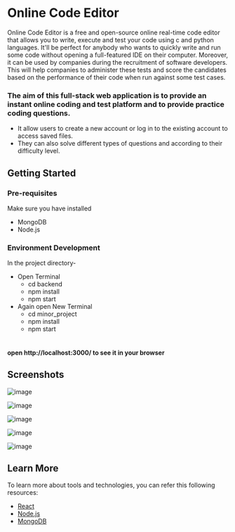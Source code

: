 # Online Code Editor
Online Code Editor is a free and open-source online real-time code editor that allows you to write, execute and test your code using c and python languages.
It'll be perfect for anybody who wants to quickly write and run some code without opening a full-featured IDE on their computer.
Moreover, it can be used by companies during the recruitment of software developers. This will help companies to administer these tests and score the candidates based on the performance of their code when run against some test cases.

### The aim of this full-stack web application is to provide an instant online coding and test platform and to provide practice coding questions.
+ It allow users to create a new account or log in to the existing account to access saved files.
+ They can also solve different types of questions and according to their difficulty level. 

## Getting Started
### Pre-requisites
Make sure you have installed 
- MongoDB
- Node.js
### Environment Development
In the project directory-
+ Open Terminal
  + cd backend
  + npm install
  + npm start
+ Again open New Terminal
  + cd minor_project
  + npm install
  + npm start 
#### <br/> open http://localhost:3000/ to see it in your browser
## Screenshots
![image](https://user-images.githubusercontent.com/110801658/210501880-a4b41577-1f41-4146-bac5-9bb4ef571c21.png)

![image](https://user-images.githubusercontent.com/110801658/210502076-7416dd54-bfae-4456-a04f-727eede0fdcc.png)

![image](https://user-images.githubusercontent.com/110801658/210502821-612c5154-2019-42ad-9ac3-e4a8c11fdbfa.png)

![image](https://user-images.githubusercontent.com/110801658/210502903-ff6b8aad-976d-4766-9cc5-c0c9894b5e37.png)

![image](https://user-images.githubusercontent.com/110801658/210504509-a5cfb14d-2bd9-41b4-8b87-254079aea6c7.png)

## Learn More
To learn more about tools and technologies, you can refer this following resources:
+ [React](https://reactjs.org/)
+ [Node.js](https://nodejs.org/en/about/)
+ [MongoDB](https://www.mongodb.com/)
